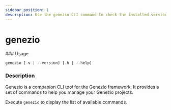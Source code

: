 ```yaml
---
sidebar_position: 1
description: Use the genezio CLI command to check the installed version and access help options for your projects
---
```


# genezio

<head>
  <title>genezio CLI command | Genezio Documentation</title>
</head>
### Usage

`genezio [-v | --version] [-h | --help]`

### Description

Genezio is a companion CLI tool for the Genezio framework.
It provides a set of commands to help you manage your Genezio projects.

Execute `genezio` to display the list of available commands.
